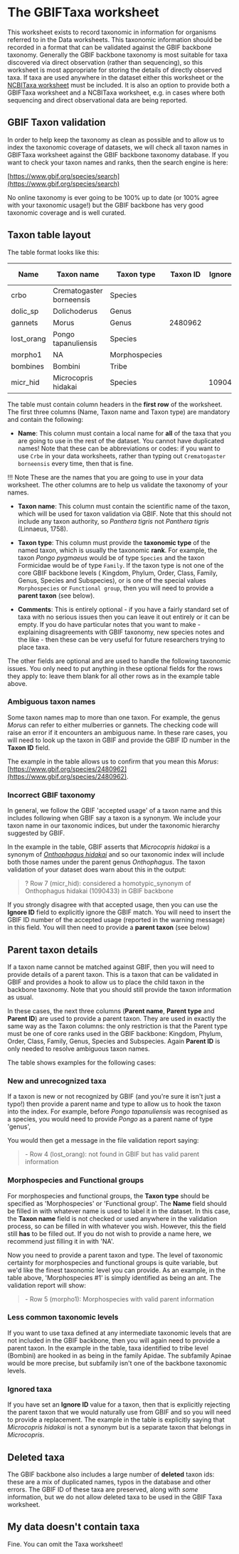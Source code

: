 # The GBIFTaxa worksheet

This worksheet exists to record taxonomic in information for organisms referred to in
the Data worksheets. This taxonomic information should be recorded in a format that can
be validated against the GBIF backbone taxonomy. Generally the GBIF backbone taxonomy is
most suitable for taxa discovered via direct observation (rather than sequencing), so
this worksheet is most appropriate for storing the details of directly observed taxa. If
taxa are used anywhere in the dataset either this worksheet or the [NCBITaxa
worksheet](./ncbi_taxa.md) must be included. It is also an option to provide both a
GBIFTaxa worksheet and a NCBITaxa worksheet, e.g. in cases where both sequencing and
direct observational data are being reported.

## GBIF Taxon validation

In order to help keep the taxonomy as clean as possible and to allow us to index the
taxonomic coverage of datasets, we will check all taxon names in GBIFTaxa worksheet
against the GBIF backbone taxonomy database. If you want to check your taxon names and
ranks, then the search engine is here:

[https://www.gbif.org/species/search](https://www.gbif.org/species/search)

No online taxonomy is ever going to be 100% up to date (or 100% agree with your taxonomic
usage!) but the GBIF backbone has very good taxonomic coverage and is well curated.

## Taxon table layout

The table format looks like this:

<!-- markdownlint-disable MD013 -->
| Name       | Taxon name               | Taxon type    | Taxon ID | Ignore ID | Parent name | Parent type | Parent ID | Comments    |
| ---------- | ------------------------ | ------------- | -------- | --------- | ----------- | ----------- | --------- | ----------- |
| crbo       | Crematogaster borneensis | Species       |          |           |             |             |           |             |
| dolic_sp   | Dolichoderus             | Genus         |          |           |             |             |           |             |
| gannets    | Morus                    | Genus         | 2480962  |           |             |             |           |             |
| lost_orang | Pongo tapanuliensis      | Species       |          |           | Pongo       | Genus       |           | New species |
| morpho1    | NA                       | Morphospecies |          |           | Formicidae  | Family      |           |             |
| bombines   | Bombini                  | Tribe         |          |           | Apidae      | Family      |           |             |
| micr_hid   | Microcopris hidakai      | Species       |          | 1090433   | Microcopris | Genus       |           |             |
<!-- markdownlint-enable MD013 -->

The table must contain column headers in the **first row** of the worksheet. The first
three columns (Name, Taxon name and Taxon type) are mandatory and contain the following:

- **Name**: This column must contain a local name for **all** of the taxa that you are
  going to use in the rest of the dataset. You cannot have duplicated names! Note that
  these can be abbreviations or codes: if you want to use `Crbe` in your data
  worksheets, rather than typing out `Crematogaster borneensis` every time, then that is
  fine.

!!! Note
    These are the names that you are going to use in your data worksheet. The
    other columns are to help us validate the taxonomy of your names.

- **Taxon name**: This column must contain the scientific name of the taxon, which will
  be used for taxon validation via GBIF. Note that this should not include any taxon
  authority, so _Panthera tigris_ not _Panthera tigris_ (Linnaeus, 1758).

- **Taxon type**: This column must provide the **taxonomic type** of the named taxon,
  which is usually the taxonomic **rank**. For example, the taxon _Pongo pygmaeus_ would
  be of type `Species` and the taxon Formicidae would be of type `Family`. If the taxon
  type is not one of the core GBIF backbone levels ( Kingdom, Phylum, Order, Class,
  Family, Genus, Species and Subspecies), or is one of the special values
  `Morphospecies` or `Functional group`, then you will need to provide a **parent
  taxon** (see below).

- **Comments**: This is entirely optional - if you have a fairly standard set of taxa
  with no  serious issues then you can leave it out entirely or it can be empty. If you
  do have particular notes that you want to make - explaining disagreements with GBIF
  taxonomy, new species notes and the  like - then these can be very useful for future
  researchers trying to place taxa.

The other fields are optional and are used to handle the following taxonomic issues. You
only need to put anything in these optional fields for the rows they apply to: leave
them blank for all other rows as in the example table above.

### Ambiguous taxon names

Some taxon names map to more than one taxon.  For example, the genus _Morus_ can refer
to either mulberries or gannets. The checking code will raise an error if it encounters
an ambiguous name.  In these rare cases, you will need to look up the taxon in GBIF and
provide the GBIF ID number in the **Taxon ID** field.

The example in the table allows us to confirm that you mean this _Morus_:
[https://www.gbif.org/species/2480962](https://www.gbif.org/species/2480962).

### Incorrect GBIF taxonomy

In general, we follow the GBIF 'accepted usage' of a taxon name and this includes
following when GBIF say a taxon is a synonym. We include your taxon name in our
taxonomic indices, but under the taxonomic hierarchy suggested by GBIF.

In the example in the table, GBIF asserts that _Microcopris hidakai_ is a synonym of
[_Onthophagus hidakai_](https://www.gbif.org/species/1090433) and so our taxonomic
index will include both those names under the parent genus _Onthophagus_. The taxon
validation of your dataset does warn about this in the output:

> ? Row 7 (micr_hid): considered a homotypic_synonym of Onthophagus hidakai (1090433)
> in GBIF backbone

If you strongly disagree with that accepted usage, then you can use the **Ignore ID**
field to explicitly ignore the GBIF match. You will need to insert the GBIF ID number of
the accepted usage (reported in the warning message) in this field. You will then need
to provide a **parent taxon** (see below)

## Parent taxon details

If a taxon name cannot be matched against GBIF,  then you will need to provide details
of a parent taxon. This is a taxon that can be validated in GBIF and provides a hook to
allow us to place the child taxon in the backbone taxonomy. Note that you should still
provide the taxon information as usual.

In these cases, the next three columns (**Parent name**, **Parent type** and **Parent
ID**) are used to provide a parent taxon. They are used in exactly the same way as the
Taxon columns: the only restriction is that the Parent type must be one of core ranks
used in the GBIF backbone: Kingdom, Phylum, Order, Class, Family, Genus, Species and
Subspecies. Again **Parent ID** is only needed to resolve ambiguous taxon names.

The table shows examples for the following cases:

### New and unrecognized taxa

If a taxon is new or not recognized by GBIF (and you're sure it isn't just a typo!) then
provide a parent name and type to allow us to hook the taxon into the index. For
example, before _Pongo tapanuliensis_ was recognised as a species, you would need to
provide _Pongo_ as a parent name of type 'genus',

You would then get a message in the file validation report saying:

> \- Row 4 (lost_orang): not found in GBIF but has valid parent information

### Morphospecies and Functional groups

For morphospecies and functional groups, the **Taxon type** should be specified as
'Morphospecies' or 'Functional group'. The **Name** field should be filled in with
whatever name is used to label it in the dataset. In this case, the **Taxon name** field
is not checked or used anywhere in the validation process, so can be filled in with
whatever you wish. However, this the field still **has** to be filled out. If you do not
wish to provide a name here, we recommend just filling it in with 'NA'.

Now you need to provide a parent taxon and type. The level of taxonomic certainty for
morphospecies and functional groups is quite variable, but we'd like the finest
taxonomic level you can provide. As an example, in the table above, 'Morphospecies #1'
is simply identified as being an ant. The validation report will show:

> \- Row 5 (morpho1): Morphospecies with valid parent information

### Less common taxonomic levels

If you want to use taxa defined at any intermediate taxonomic levels that are not
included in the GBIF backbone, then you will again need to provide a parent taxon. In
the example in the table, taxa identified to tribe level (Bombini) are hooked in as
being in the family Apidae. The subfamily Apinae would be more precise, but subfamily
isn't one of the backbone taxonomic levels.

### Ignored taxa

If you have set an **Ignore ID** value for a taxon, then that is explicitly rejecting
the parent taxon that we would naturally use from GBIF and so you will need to provide a
replacement. The example in the table is explicitly saying that _Microcopris hidakai_ is
not a synonym but is a separate taxon that belongs in _Microcopris_.

## Deleted taxa

The GBIF backbone also includes a large number of **deleted** taxon ids: these are a mix
of duplicated names, typos in the database and other errors. The GBIF ID of these taxa
are preserved, along with _some_ information, but we do not allow deleted taxa to be
used in the GBIF Taxa worksheet.

## My data doesn't contain taxa

Fine. You can omit the Taxa worksheet!
